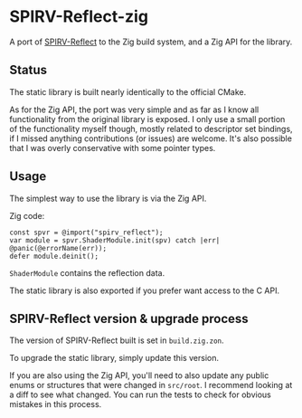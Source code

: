 # SPIRV-Reflect-zig

A port of [SPIRV-Reflect](https://github.com/KhronosGroup/SPIRV-Reflect/) to the Zig build system, and a Zig API for the library.

## Status

The static library is built nearly identically to the official CMake.

As for the Zig API, the port was very simple and as far as I know all functionality from the original library is exposed. I only use a small portion of the functionality myself though, mostly related to descriptor set bindings, if I missed anything contributions (or issues) are welcome. It's also possible that I was overly conservative with some pointer types.

## Usage

The simplest way to use the library is via the Zig API.

Zig code:
```zig
const spvr = @import("spirv_reflect");
var module = spvr.ShaderModule.init(spv) catch |err| @panic(@errorName(err));
defer module.deinit();
```

`ShaderModule` contains the reflection data.

The static library is also exported if you prefer want access to the C API.

## SPIRV-Reflect version & upgrade process

The version of SPIRV-Reflect built is set in `build.zig.zon`.

To upgrade the static library, simply update this version.

If you are also using the Zig API, you'll need to also update any public enums or structures that were changed in `src/root`. I recommend looking at a diff to see what changed. You can run the tests to check for obvious mistakes in this process.
